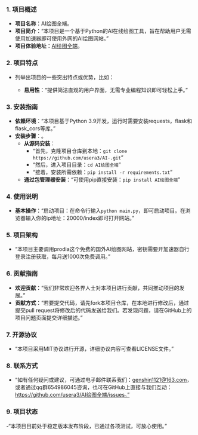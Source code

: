 
### 1. 项目概述
- **项目名称**：AI绘图全端。
- **项目简介**：“本项目是一个基于Python的AI在线绘图工具，旨在帮助用户无需使用加速器即可使用外网的AI绘图网站。”
- **项目体验地址**：[AI绘图全端](https://artcreator.cn)。
### 2. 项目特点
- 列举出项目的一些突出特点或优势，比如：
    
    - **易用性**：“提供简洁直观的用户界面，无需专业编程知识即可轻松上手。”
   

### 3. 安装指南
- **依赖环境**：“本项目基于Python 3.9开发，运行时需要安装requests，flask和flask_cors等库。”
- **安装步骤**：。
    - **从源码安装**：
        - “首先，克隆项目仓库到本地：`git clone https://github.com/usera3/AI-.git`”
        - “然后，进入项目目录：`cd AI绘图全端`”
        - “接着，安装所需依赖：`pip install -r requirements.txt`”
    - **通过包管理器安装**：“可使用pip直接安装：`pip install AI绘图全端`”

### 4. 使用说明
- **基本操作**：“启动项目：在命令行输入`python main.py`，即可启动项目。在浏览器输入你的ip地址：20000/index即可打开网站。”


### 5. 项目架构
- “本项目主要调用prodia这个免费的国外AI绘图网站，密钥需要开加速器自行登录注册获取，每月送1000次免费调用。”

### 6. 贡献指南
- **欢迎贡献**：“我们非常欢迎各界人士对本项目进行贡献，共同推动项目的发展。”
- **贡献方式**：“若要提交代码，请先fork本项目仓库，在本地进行修改后，通过提交pull request将修改后的代码发送给我们。若发现问题，请在GitHub上的项目问题页面提交详细描述。”

### 7. 开源协议
- “本项目采用MIT协议进行开源，详细协议内容可查看LICENSE文件。”

### 8. 联系方式
- “如有任何疑问或建议，可通过电子邮件联系我们：genshin1121@163.com，或者通过qq群654986045咨询，也可在GitHub上直接与我们互动：https://github.com/usera3/AI绘图全端/issues。”

### 9. 项目状态
-“本项目目前处于稳定版本发布阶段，已通过各项测试，可放心使用。”


